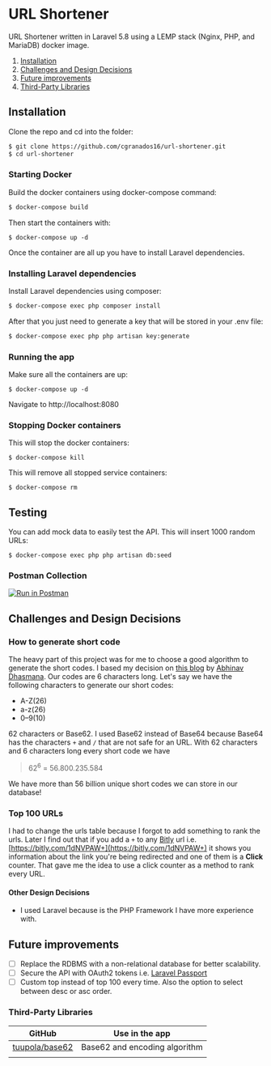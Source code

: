 
# URL Shortener
URL Shortener written in Laravel 5.8 using a LEMP stack (Nginx, PHP, and MariaDB) docker image.

1. [Installation](#installation)
2. [Challenges and Design Decisions](#challenges)
3. [Future improvements](#future-improvements)
4. [Third-Party Libraries](#third-party-libraries)
## Installation
Clone the repo and cd into the folder:
```sh
$ git clone https://github.com/cgranados16/url-shortener.git
$ cd url-shortener
```
### Starting Docker 
Build the docker containers using docker-compose command:
```sh
$ docker-compose build
```

Then start the containers with:
```
$ docker-compose up -d
```
Once the container are all up you have to install Laravel dependencies.


### Installing Laravel dependencies

Install Laravel dependencies using composer:
```sh
$ docker-compose exec php composer install
```
After that you just need to generate a key that will be stored in your .env file:
```sh
$ docker-compose exec php php artisan key:generate
```

### Running the app
Make sure all the containers are up:
```
$ docker-compose up -d
```
Navigate to http://localhost:8080
### Stopping Docker containers
This will stop the docker containers:
```
$ docker-compose kill
```
This will remove all stopped service containers:
```
$ docker-compose rm
```
## Testing
You can add mock data to easily test the API. This will insert 1000 random URLs:
```
$ docker-compose exec php php artisan db:seed
```

### Postman Collection

[![Run in Postman](https://run.pstmn.io/button.svg)](https://app.getpostman.com/run-collection/afcd3916b2b098e73862)
## Challenges and Design Decisions
### How to generate short code
The heavy part of this project was for me to choose a good algorithm to generate the short codes. I based my decision on [this blog](https://medium.com/@adhasmana/system-design-create-a-url-shortening-service-part-2-design-the-write-api-6197c1e0aa1c) by [Abhinav Dhasmana](https://medium.com/@adhasmana).
Our codes are 6 characters long. Let's say we have the following characters to generate our short codes:
-   A-Z(26)
-   a-z(26)
-   0–9(10)

62 characters or Base62. I used Base62 instead of Base64 because Base64 has the characters `+` and `/` that are not safe for an URL. With 62 characters and 6 characters long every short code we have

> 62<sup>6</sup> = 56.800.235.584

We have more than 56 billion unique short codes we can store in our database!


### Top 100 URLs
I had to change the urls table because I forgot to add something to rank the urls. Later I find out that if you add a `+` to any [Bitly](https://bitly.com/) url i.e. [https://bitly.com/1dNVPAW+](https://bitly.com/1dNVPAW+) it shows you information about the link you're being redirected and one of them is a **Click** counter. That gave me the idea to use a click counter as a method to rank every URL.
#### Other Design Decisions

 - I used Laravel because is the PHP Framework I have more experience with.


	
## Future improvements
 - [ ] Replace the RDBMS with a non-relational database for better scalability.
 - [ ] Secure the API with OAuth2 tokens i.e. [Laravel Passport](https://laravel.com/docs/5.8/passport)
 - [ ] Custom top instead of top 100 every time. Also the option to select between desc or asc order.

### Third-Party Libraries
|GitHub| Use in the app|
|--|--|
| [tuupola/base62](%5Bhttps://github.com/tuupola/base62%5D%28https://github.com/tuupola/base62%29) | Base62 and encoding algorithm |
|  |  |

